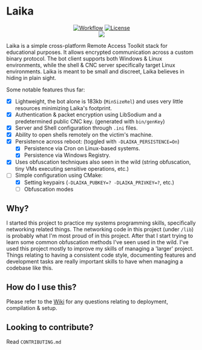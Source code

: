 # Laika

<p align="center">
    <a href="https://github.com/CPunch/Laika/actions/workflows/check-build.yaml"><img src="https://github.com/CPunch/Laika/actions/workflows/check-build.yaml/badge.svg?branch=main" alt="Workflow"></a>
    <a href="https://github.com/CPunch/Laika/blob/main/LICENSE.md"><img src="https://img.shields.io/github/license/CPunch/Laika" alt="License"></a>
    <br>
    <a href="https://asciinema.org/a/499508" target="_blank"><img src="https://asciinema.org/a/499508.svg" /></a>
</p>

Laika is a simple cross-platform Remote Access Toolkit stack for educational purposes. It allows encrypted communication across a custom binary protocol. The bot client supports both Windows & Linux environments, while the shell & CNC server specifically target Linux environments. Laika is meant to be small and discreet, Laika believes in hiding in plain sight.

Some notable features thus far:
- [X] Lightweight, the bot alone is 183kb (`MinSizeRel`) and uses very little resources minimizing Laika's footprint.
- [X] Authentication & packet encryption using LibSodium and a predetermined public CNC key. (generated with `bin/genKey`)
- [X] Server and Shell configuration through `.ini` files.
- [X] Ability to open shells remotely on the victim's machine.
- [X] Persistence across reboot: (toggled with `-DLAIKA_PERSISTENCE=On`)
    - [X] Persistence via Cron on Linux-based systems.
    - [X] Persistence via Windows Registry.
- [X] Uses obfuscation techniques also seen in the wild (string obfuscation, tiny VMs executing sensitive operations, etc.)
- [ ] Simple configuration using CMake:
    - [X] Setting keypairs (`-DLAIKA_PUBKEY=? -DLAIKA_PRIVKEY=?`, etc.)
    - [ ] Obfuscation modes

## Why?

I started this project to practice my systems programming skills, specifically networking related things. The networking code in this project (under `/lib`) is probably what I'm most proud of in this project. After that I start trying to learn some common obfuscation methods I've seen used in the wild. I've used this project mostly to improve my skills of managing a 'larger' project. Things relating to having a consistent code style, documenting features and development tasks are really important skills to have when managing a codebase like this.

## How do I use this?

Please refer to the [Wiki](https://github.com/CPunch/Laika/wiki) for any questions relating to deployment, compilation & setup.

## Looking to contribute?

Read `CONTRIBUTING.md`
